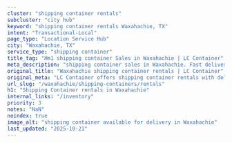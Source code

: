 ```yaml
---
cluster: "shipping container rentals"
subcluster: "city hub"
keyword: "shipping container rentals Waxahachie, TX"
intent: "Transactional-Local"
page_type: "Location Service Hub"
city: "Waxahachie, TX"
service_type: "shipping container"
title_tag: "Hm1 shipping container Sales in Waxahachie | LC Container"
meta_description: "shipping container sales in Waxahachie. Fast delivery, competitive pricing. Serving shipping containers area. Quote ID: FMZ. Call (214) 524-4168 for your free quote today."
original_title: "Waxahachie shipping container rentals | LC Container"
original_meta: "LC Container offers shipping container rentals with delivery in Waxahachie, TX. Local. Fast quotes. Since 2003."
url_slug: "/waxahachie/shipping-containers/rentals"
h1: "Shipping Container rentals in Waxahachie"
internal_links: "/inventory"
priority: 3
notes: "NaN"
noindex: true
image_alt: "shipping container available for delivery in Waxahachie"
last_updated: "2025-10-21"
---
```


<!-- TODO: Add unique city/inventory copy, images, and internal links here. -->
